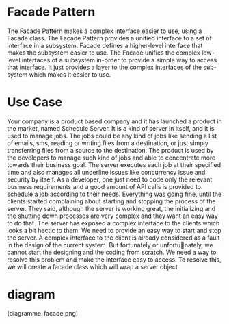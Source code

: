 # Facade Pattern

The Facade Pattern makes a complex interface easier to use, using a Facade class. The Facade Pattern provides a unified interface
to a set of interface in a subsystem. Facade defines a higher-level interface that makes the subsystem easier to use.
The Facade unifies the complex low-level interfaces of a subsystem in-order to provide a simple way to access that interface. It
just provides a layer to the complex interfaces of the sub-system which makes it easier to use.

# Use Case
Your company is a product based company and it has launched a product in the market, named Schedule Server. It is a kind
of server in itself, and it is used to manage jobs. The jobs could be any kind of jobs like sending a list of emails, sms, reading
or writing files from a destination, or just simply transferring files from a source to the destination. The product is used by the
developers to manage such kind of jobs and able to concentrate more towards their business goal. The server executes each job
at their specified time and also manages all underline issues like concurrency issue and security by itself. As a developer, one
just need to code only the relevant business requirements and a good amount of API calls is provided to schedule a job according
to their needs.
Everything was going fine, until the clients started complaining about starting and stopping the process of the server. They said,
although the server is working great, the initializing and the shutting down processes are very complex and they want an easy
way to do that. The server has exposed a complex interface to the clients which looks a bit hectic to them.
We need to provide an easy way to start and stop the server.
A complex interface to the client is already considered as a fault in the design of the current system. But fortunately or unfortunately, we cannot start the designing and the coding from scratch. We need a way to resolve this problem and make the interface
easy to access.
To resolve this, we will create a facade class which will wrap a server object

# diagram
(diagramme_facade.png)

